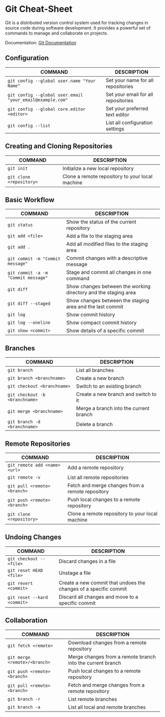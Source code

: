 # Git Cheat-Sheet

Git is a distributed version control system used for tracking changes in source code during software development. It provides a powerful set of commands to manage and collaborate on projects.

Documentation: [Git Documentation](https://git-scm.com/doc)

## Configuration

COMMAND | DESCRIPTION
---|---
`git config --global user.name "Your Name"` | Set your name for all repositories
`git config --global user.email "your_email@example.com"` | Set your email for all repositories
`git config --global core.editor <editor>` | Set your preferred text editor
`git config --list` | List all configuration settings

## Creating and Cloning Repositories

COMMAND | DESCRIPTION
---|---
`git init` | Initialize a new local repository
`git clone <repository>` | Clone a remote repository to your local machine

## Basic Workflow

COMMAND | DESCRIPTION
---|---
`git status` | Show the status of the current repository
`git add <file>` | Add a file to the staging area
`git add .` | Add all modified files to the staging area
`git commit -m "Commit message"` | Commit changes with a descriptive message
`git commit -a -m "Commit message"` | Stage and commit all changes in one command
`git diff` | Show changes between the working directory and the staging area
`git diff --staged` | Show changes between the staging area and the last commit
`git log` | Show commit history
`git log --oneline` | Show compact commit history
`git show <commit>` | Show details of a specific commit

## Branches

COMMAND | DESCRIPTION
---|---
`git branch` | List all branches
`git branch <branchname>` | Create a new branch
`git checkout <branchname>` | Switch to an existing branch
`git checkout -b <branchname>` | Create a new branch and switch to it
`git merge <branchname>` | Merge a branch into the current branch
`git branch -d <branchname>` | Delete a branch

## Remote Repositories

COMMAND | DESCRIPTION
---|---
`git remote add <name> <url>` | Add a remote repository
`git remote -v` | List all remote repositories
`git pull <remote> <branch>` | Fetch and merge changes from a remote repository
`git push <remote> <branch>` | Push local changes to a remote repository
`git clone <repository>` | Clone a remote repository to your local machine

## Undoing Changes

COMMAND | DESCRIPTION
---|---
`git checkout -- <file>` | Discard changes in a file
`git reset HEAD <file>` | Unstage a file
`git revert <commit>` | Create a new commit that undoes the changes of a specific commit
`git reset --hard <commit>` | Discard all changes and move to a specific commit

## Collaboration

COMMAND | DESCRIPTION
---|---
`git fetch <remote>` | Download changes from a remote repository
`git merge <remote>/<branch>` | Merge changes from a remote branch into the current branch
`git push <remote> <branch>` | Push local changes to a remote repository
`git pull <remote> <branch>` | Fetch and merge changes from a remote repository
`git branch -r` | List remote branches
`git branch -a` | List all local and remote branches

